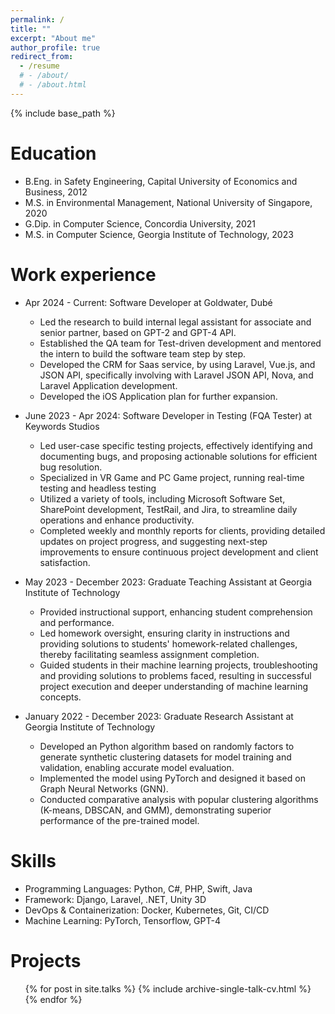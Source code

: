 ```yaml
---
permalink: /
title: ""
excerpt: "About me"
author_profile: true
redirect_from: 
  - /resume
  # - /about/
  # - /about.html
---
```


{% include base_path %}

Education
======
* B.Eng. in Safety Engineering, Capital University of Economics and Business, 2012
* M.S. in Environmental Management, National University of Singapore, 2020
* G.Dip. in Computer Science, Concordia University, 2021
* M.S. in Computer Science, Georgia Institute of Technology, 2023

Work experience
======
* Apr 2024 - Current: Software Developer at Goldwater, Dubé
  * Led the research to build internal legal assistant for associate and senior partner, based on GPT-2 and GPT-4 API.
  * Established the QA team for Test-driven development and mentored the intern to build the software team step by step.
  * Developed the CRM for Saas service, by using Laravel, Vue.js, and JSON API, specifically involving with Laravel JSON API, Nova, and Laravel Application development.
  * Developed the iOS Application plan for further expansion. 

* June 2023 - Apr 2024: Software Developer in Testing (FQA Tester) at Keywords Studios
  * Led user-case specific testing projects, effectively identifying and documenting bugs, and proposing actionable solutions for efficient bug resolution.
  * Specialized in VR Game and PC Game project, running real-time testing and headless testing 
  * Utilized a variety of tools, including Microsoft Software Set, SharePoint development, TestRail, and Jira, to streamline daily operations and enhance productivity.
  * Completed weekly and monthly reports for clients, providing detailed updates on project progress, and suggesting next-step improvements to ensure continuous project development and client satisfaction.

* May 2023 - December 2023: Graduate Teaching Assistant at Georgia Institute of Technology
  * Provided instructional support, enhancing student comprehension and performance.
  * Led homework oversight, ensuring clarity in instructions and providing solutions to students' homework-related challenges, thereby facilitating seamless assignment completion.
  * Guided students in their machine learning projects, troubleshooting and providing solutions to problems faced, resulting in successful project execution and deeper understanding of machine learning concepts.

* January 2022 - December 2023: Graduate Research Assistant  at Georgia Institute of Technology
  * Developed an Python algorithm based on randomly factors to generate synthetic clustering datasets for model training and validation, enabling accurate model evaluation.
  * Implemented the model using PyTorch and designed it based on Graph Neural Networks (GNN).
  * Conducted comparative analysis with popular clustering algorithms (K-means, DBSCAN, and GMM), demonstrating superior performance of the pre-trained model.

Skills
======
* Programming Languages: Python, C#, PHP, Swift, Java
* Framework: Django, Laravel, .NET, Unity 3D
* DevOps & Containerization: Docker, Kubernetes, Git, CI/CD
* Machine Learning: PyTorch, Tensorflow, GPT-4

Projects
======
  <ul>{% for post in site.talks %}
    {% include archive-single-talk-cv.html %}
  {% endfor %}</ul>

<!-- Publications
======
  <ul>{% for post in site.publications %}
    {% include archive-single-cv.html %}
  {% endfor %}</ul>

  
Teaching
======
  <ul>{% for post in site.teaching %}
    {% include archive-single-cv.html %}
  {% endfor %}</ul>
  
Service and leadership
======
* Currently signed in to 43 different slack teams -->
